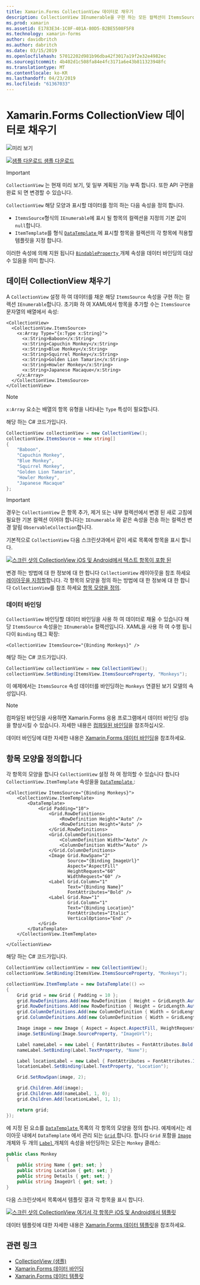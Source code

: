 ```yaml
---
title: Xamarin.Forms CollectionView 데이터로 채우기
description: CollectionView IEnumerable을 구현 하는 모든 컬렉션이 ItemsSource 속성을 설정 하 여 데이터를 사용 하 여 채워집니다.
ms.prod: xamarin
ms.assetid: E1783E34-1C0F-401A-80D5-B2BE5508F5F8
ms.technology: xamarin-forms
author: davidbritch
ms.author: dabritch
ms.date: 03/15/2019
ms.openlocfilehash: 57012202d981b96dba42f3017a19f2e32e4982ec
ms.sourcegitcommit: 4b402d1c508fa84e4fc3171a6e43b811323948fc
ms.translationtype: MT
ms.contentlocale: ko-KR
ms.lasthandoff: 04/23/2019
ms.locfileid: "61367033"
---
```

# <a name="populate-xamarinforms-collectionview-with-data"></a>Xamarin.Forms CollectionView 데이터로 채우기

![미리 보기](~/media/shared/preview.png)

[![샘플 다운로드](~/media/shared/download.png) 샘플 다운로드](https://github.com/xamarin/xamarin-forms-samples/tree/forms40/UserInterface/CollectionViewDemos/)

> [!IMPORTANT]
> `CollectionView` 는 현재 미리 보기, 및 일부 계획된 기능 부족 합니다. 또한 API 구현을 완료 되 면 변경할 수 있습니다.

`CollectionView` 해당 모양과 표시할 데이터를 정의 하는 다음 속성을 정의 합니다.

- `ItemsSource`형식의 `IEnumerable`에 표시 될 항목의 컬렉션을 지정의 기본 값이 `null`합니다.
- `ItemTemplate`를 형식 [ `DataTemplate` ](xref:Xamarin.Forms.DataTemplate)에 표시할 항목을 컬렉션의 각 항목에 적용할 템플릿을 지정 합니다.

이러한 속성에 의해 지원 됩니다 [ `BindableProperty` ](xref:Xamarin.Forms.BindableProperty) 개체 속성을 데이터 바인딩의 대상 수 있음을 의미 합니다.

## <a name="populate-a-collectionview-with-data"></a>데이터 CollectionView 채우기

A `CollectionView` 설정 하 여 데이터를 채운 해당 `ItemsSource` 속성을 구현 하는 컬렉션 `IEnumerable`합니다. 초기화 하 여 XAML에서 항목을 추가할 수는 `ItemsSource` 문자열의 배열에서 속성:

```xaml
<CollectionView>
  <CollectionView.ItemsSource>
    <x:Array Type="{x:Type x:String}">
      <x:String>Baboon</x:String>
      <x:String>Capuchin Monkey</x:String>
      <x:String>Blue Monkey</x:String>
      <x:String>Squirrel Monkey</x:String>
      <x:String>Golden Lion Tamarin</x:String>
      <x:String>Howler Monkey</x:String>
      <x:String>Japanese Macaque</x:String>
    </x:Array>
  </CollectionView.ItemsSource>
</CollectionView>
```

> [!NOTE]
> `x:Array` 요소는 배열의 항목 유형을 나타내는 `Type` 특성이 필요합니다.

해당 하는 C# 코드가입니다.

```csharp
CollectionView collectionView = new CollectionView();
collectionView.ItemsSource = new string[]
{
    "Baboon",
    "Capuchin Monkey",
    "Blue Monkey",
    "Squirrel Monkey",
    "Golden Lion Tamarin",
    "Howler Monkey",
    "Japanese Macaque"
};
```

> [!IMPORTANT]
> 경우는 `CollectionView` 은 항목 추가, 제거 또는 내부 컬렉션에서 변경 된 새로 고침에 필요한 기본 컬렉션 이어야 합니다는 `IEnumerable` 와 같은 속성을 전송 하는 컬렉션 변경 알림 `ObservableCollection`합니다.

기본적으로 `CollectionView` 다음 스크린샷과에서 같이 세로 목록에 항목을 표시 합니다.

[![스크린 샷의 CollectionView iOS 및 Android에서 텍스트 항목이 포함 된](populate-data-images/text.png "수집 뷰의 텍스트 항목")](populate-data-images/text-large.png#lightbox "수집 뷰의 텍스트 항목")

변경 하는 방법에 대 한 정보에 대 한 합니다 `CollectionView` 레이아웃을 참조 하세요 [레이아웃을 지정할](layout.md)합니다. 각 항목의 모양을 정의 하는 방법에 대 한 정보에 대 한 합니다 `CollectionView`를 참조 하세요 [항목 모양을 정의](#define-item-appearance).

### <a name="data-binding"></a>데이터 바인딩

`CollectionView` 바인딩할 데이터 바인딩을 사용 하 여 데이터로 채울 수 있습니다 해당 `ItemsSource` 속성을는 `IEnumerable` 컬렉션입니다. XAML을 사용 하 여 수행 됩니다이 `Binding` 태그 확장:

```xaml
<CollectionView ItemsSource="{Binding Monkeys}" />
```

해당 하는 C# 코드가입니다.

```csharp
CollectionView collectionView = new CollectionView();
collectionView.SetBinding(ItemsView.ItemsSourceProperty, "Monkeys");
```

이 예제에서는 `ItemsSource` 속성 데이터를 바인딩하는 `Monkeys` 연결된 보기 모델의 속성입니다.

> [!NOTE]
> 컴파일된 바인딩을 사용하면 Xamarin.Forms 응용 프로그램에서 데이터 바인딩 성능을 향상시킬 수 있습니다. 자세한 내용은 [컴파일된 바인딩](~/xamarin-forms/app-fundamentals/data-binding/compiled-bindings.md)을 참조하십시오.

데이터 바인딩에 대한 자세한 내용은 [Xamarin.Forms 데이터 바인딩](~/xamarin-forms/app-fundamentals/data-binding/index.md)을 참조하세요.

## <a name="define-item-appearance"></a>항목 모양을 정의합니다

각 항목의 모양을 합니다 `CollectionView` 설정 하 여 정의할 수 있습니다 합니다 `CollectionView.ItemTemplate` 속성을을 [ `DataTemplate` ](xref:Xamarin.Forms.DataTemplate):

```xaml
<CollectionView ItemsSource="{Binding Monkeys}">
    <CollectionView.ItemTemplate>
        <DataTemplate>
            <Grid Padding="10">
                <Grid.RowDefinitions>
                    <RowDefinition Height="Auto" />
                    <RowDefinition Height="Auto" />
                </Grid.RowDefinitions>
                <Grid.ColumnDefinitions>
                    <ColumnDefinition Width="Auto" />
                    <ColumnDefinition Width="Auto" />
                </Grid.ColumnDefinitions>
                <Image Grid.RowSpan="2"
                       Source="{Binding ImageUrl}"
                       Aspect="AspectFill"
                       HeightRequest="60"
                       WidthRequest="60" />
                <Label Grid.Column="1"
                       Text="{Binding Name}"
                       FontAttributes="Bold" />
                <Label Grid.Row="1"
                       Grid.Column="1"
                       Text="{Binding Location}"
                       FontAttributes="Italic"
                       VerticalOptions="End" />
            </Grid>
        </DataTemplate>
    </CollectionView.ItemTemplate>
    ...
</CollectionView>
```

해당 하는 C# 코드가입니다.

```csharp
CollectionView collectionView = new CollectionView();
collectionView.SetBinding(ItemsView.ItemsSourceProperty, "Monkeys");

collectionView.ItemTemplate = new DataTemplate(() =>
{
    Grid grid = new Grid { Padding = 10 };
    grid.RowDefinitions.Add(new RowDefinition { Height = GridLength.Auto });
    grid.RowDefinitions.Add(new RowDefinition { Height = GridLength.Auto });
    grid.ColumnDefinitions.Add(new ColumnDefinition { Width = GridLength.Auto });
    grid.ColumnDefinitions.Add(new ColumnDefinition { Width = GridLength.Auto });

    Image image = new Image { Aspect = Aspect.AspectFill, HeightRequest = 60, WidthRequest = 60 };
    image.SetBinding(Image.SourceProperty, "ImageUrl");

    Label nameLabel = new Label { FontAttributes = FontAttributes.Bold };
    nameLabel.SetBinding(Label.TextProperty, "Name");

    Label locationLabel = new Label { FontAttributes = FontAttributes.Italic, VerticalOptions = LayoutOptions.End };
    locationLabel.SetBinding(Label.TextProperty, "Location");

    Grid.SetRowSpan(image, 2);

    grid.Children.Add(image);
    grid.Children.Add(nameLabel, 1, 0);
    grid.Children.Add(locationLabel, 1, 1);

    return grid;
});
```

에 지정 된 요소를 [ `DataTemplate` ](xref:Xamarin.Forms.DataTemplate) 목록의 각 항목의 모양을 정의 합니다. 예제에서는 레이아웃 내에서 `DataTemplate` 에서 관리 되는 [ `Grid` ](xref:Xamarin.Forms.Grid)합니다. 합니다 `Grid` 포함을 [ `Image` ](xref:Xamarin.Forms.Image) 개체와 두 개의 [ `Label` ](xref:Xamarin.Forms.Label) 개체의 속성을 바인딩하는 모든는 `Monkey` 클래스:

```csharp
public class Monkey
{
    public string Name { get; set; }
    public string Location { get; set; }
    public string Details { get; set; }
    public string ImageUrl { get; set; }
}
```

다음 스크린샷에서 목록에서 템플릿 결과 각 항목을 표시 합니다.

[![스크린 샷의 CollectionView 여기서 각 항목은 iOS 및 Android에서 템플릿](populate-data-images/datatemplate.png "수집 뷰의 템플릿 항목")](populate-data-images/datatemplate-large.png#lightbox "수집 뷰의 템플릿 항목")

데이터 템플릿에 대한 자세한 내용은 [Xamarin.Forms 데이터 템플릿](~/xamarin-forms/app-fundamentals/templates/data-templates/index.md)을 참조하세요.

## <a name="related-links"></a>관련 링크

- [CollectionView (샘플)](https://github.com/xamarin/xamarin-forms-samples/tree/forms40/UserInterface/CollectionViewDemos/)
- [Xamarin.Forms 데이터 바인딩](~/xamarin-forms/app-fundamentals/data-binding/index.md)
- [Xamarin.Forms 데이터 템플릿](~/xamarin-forms/app-fundamentals/templates/data-templates/index.md)
